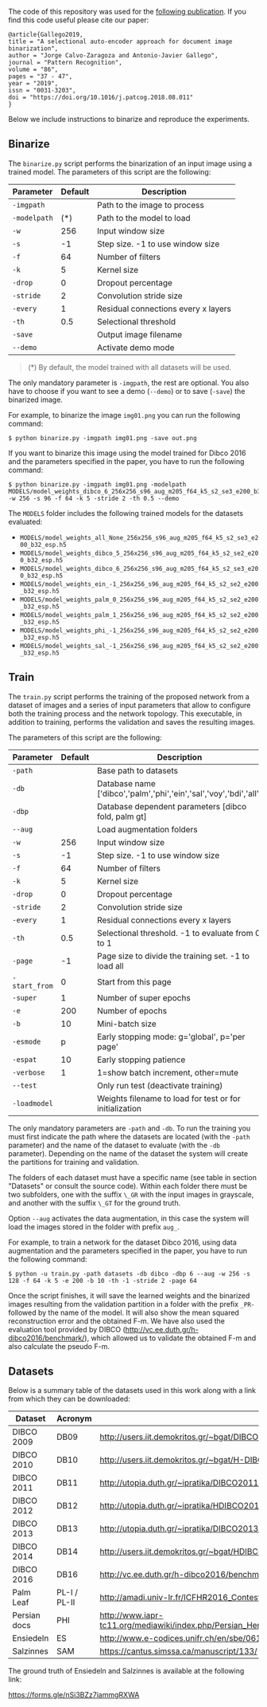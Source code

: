 The code of this repository was used for the [following publication](https://www.sciencedirect.com/science/article/pii/S0031320318303091). If
you find this code useful please cite our paper:

```
@article{Gallego2019,
title = "A selectional auto-encoder approach for document image binarization",
author = "Jorge Calvo-Zaragoza and Antonio-Javier Gallego",
journal = "Pattern Recognition",
volume = "86",
pages = "37 - 47",
year = "2019",
issn = "0031-3203",
doi = "https://doi.org/10.1016/j.patcog.2018.08.011"
}
```

Below we include instructions to binarize and reproduce the experiments.


## Binarize

The `binarize.py` script performs the binarization of an input image using a trained model. The parameters of this script are the following:


| Parameter    | Default | Description                      |
| ------------ | ------- | -------------------------------- |
| `-imgpath`   |         | Path to the image to process     |
| `-modelpath` |  (*)       | Path to the model to load        |
| `-w`         |  256    | Input window size                |
| `-s`         |  -1     | Step size. -1 to use window size |
| `-f`         |  64     | Number of filters                |
| `-k`         |  5      | Kernel size                      |
| `-drop`      |  0      | Dropout percentage               |
| `-stride`    |  2      | Convolution stride size          |
| `-every`     |  1      | Residual connections every x layers |
| `-th`        |  0.5    | Selectional threshold            |
| `-save`      |         | Output image filename            |
| `--demo`     |         | Activate demo mode               |

> (*) By default, the model trained with all datasets will be used.

The only mandatory parameter is `-imgpath`, the rest are optional. You also have to choose if you want to see a demo (`--demo`) or to save (`-save`) the binarized image.

For example, to binarize the image `img01.png` you can run the following command:

```
$ python binarize.py -imgpath img01.png -save out.png
```

If you want to binarize this image using the model trained for Dibco 2016 and the parameters specified in the paper, you have to run the following command:

```
$ python binarize.py -imgpath img01.png -modelpath MODELS/model_weights_dibco_6_256x256_s96_aug_m205_f64_k5_s2_se3_e200_b32_esp.h5 -w 256 -s 96 -f 64 -k 5 -stride 2 -th 0.5 --demo
```

The `MODELS` folder includes the following trained models for the datasets evaluated:

* `MODELS/model_weights_all_None_256x256_s96_aug_m205_f64_k5_s2_se3_e200_b32_esp.h5`
* `MODELS/model_weights_dibco_5_256x256_s96_aug_m205_f64_k5_s2_se2_e200_b32_esp.h5`
* `MODELS/model_weights_dibco_6_256x256_s96_aug_m205_f64_k5_s2_se3_e200_b32_esp.h5`
* `MODELS/model_weights_ein_-1_256x256_s96_aug_m205_f64_k5_s2_se2_e200_b32_esp.h5`
* `MODELS/model_weights_palm_0_256x256_s96_aug_m205_f64_k5_s2_se2_e200_b32_esp.h5`
* `MODELS/model_weights_palm_1_256x256_s96_aug_m205_f64_k5_s2_se2_e200_b32_esp.h5`
* `MODELS/model_weights_phi_-1_256x256_s96_aug_m205_f64_k5_s2_se2_e200_b32_esp.h5`
* `MODELS/model_weights_sal_-1_256x256_s96_aug_m205_f64_k5_s2_se2_e200_b32_esp.h5`



## Train

The `train.py` script performs the training of the proposed network from a dataset of images and a series of input parameters that allow to configure both the training process and the network topology. This executable, in addition to training, performs the validation and saves the resulting images.

The parameters of this script are the following:


| Parameter    | Default | Description                      |
| ------------ | ------- | -------------------------------- |
| `-path`      |         | Base path to datasets            |
| `-db`        |         | Database name ['dibco','palm','phi','ein','sal','voy','bdi','all']    |
| `-dbp`       |         | Database dependent parameters [dibco fold, palm gt]     |
| `--aug`      |         | Load augmentation folders        |
| `-w`         |  256    | Input window size                |
| `-s`         |  -1     | Step size. -1 to use window size |
| `-f`         |  64     | Number of filters                |
| `-k`         |  5      | Kernel size                      |
| `-drop`      |  0      | Dropout percentage               |
| `-stride`    |  2      | Convolution stride size          |
| `-every`     |  1      | Residual connections every x layers |
| `-th`        |  0.5    | Selectional threshold. -1 to evaluate from 0 to 1  |
| `-page`      |  -1     | Page size to divide the training set. -1 to load all |
| `-start_from`|  0      | Start from this page             |
| `-super`     |  1      | Number of super epochs           |
| `-e`         |  200    | Number of epochs                 |
| `-b`         |  10     | Mini-batch size                  |
| `-esmode`    |  p      | Early stopping mode: g='global', p='per page' |
| `-espat`     |  10     | Early stopping patience          |
| `-verbose`   |  1      | 1=show batch increment, other=mute |
| `--test`     |         | Only run test (deactivate training) |
| `-loadmodel` |         | Weights filename to load for test or for initialization  |


The only mandatory parameters are `-path` and `-db`. To run the training you must first indicate the path where the datasets are located (with the `-path` parameter) and the name of the dataset to evaluate (with the `-db` parameter). Depending on the name of the dataset the system will create the partitions for training and validation.

The folders of each dataset must have a specific name (see table in section "Datasets" or consult the source code). Within each folder there must be two subfolders, one with the suffix `\_GR` with the input images in grayscale, and another with the suffix `\_GT` for the ground truth.

Option `--aug` activates the data augmentation, in this case the system will load the images stored in the folder with prefix `aug_`.

For example, to train a network for the dataset Dibco 2016, using data augmentation and the parameters specified in the paper, you have to run the following command:


```
$ python -u train.py -path datasets -db dibco -dbp 6 --aug -w 256 -s 128 -f 64 -k 5 -e 200 -b 10 -th -1 -stride 2 -page 64
```


Once the script finishes, it will save the learned weights and the binarized images resulting from the validation partition in a folder with the prefix `_PR-` followed by the name of the model. It will also show the mean squared reconstruction error and the obtained F-m. We have also used the evaluation tool provided by DIBCO (http://vc.ee.duth.gr/h-dibco2016/benchmark/), which allowed us to validate the obtained F-m and also calculate the pseudo F-m.



## Datasets

Below is a summary table of the datasets used in this work along with a link from which they can be downloaded:


| Dataset      | Acronym | URL     |
| ------------ | ------- | ------- |
| DIBCO 2009   | DB09    | http://users.iit.demokritos.gr/~bgat/DIBCO2009/benchmark/   |
| DIBCO 2010   | DB10    | http://users.iit.demokritos.gr/~bgat/H-DIBCO2010/benchmark/ |
| DIBCO 2011   | DB11    | http://utopia.duth.gr/~ipratika/DIBCO2011/benchmark/        |
| DIBCO 2012   | DB12    | http://utopia.duth.gr/~ipratika/HDIBCO2012/benchmark/       |
| DIBCO 2013   | DB13    | http://utopia.duth.gr/~ipratika/DIBCO2013/benchmark/        |
| DIBCO 2014   | DB14    | http://users.iit.demokritos.gr/~bgat/HDIBCO2014/benchmark/  |
| DIBCO 2016   | DB16    | http://vc.ee.duth.gr/h-dibco2016/benchmark/                 |
| Palm Leaf    | PL-I / PL-II | http://amadi.univ-lr.fr/ICFHR2016_Contest/             |
| Persian docs | PHI     | http://www.iapr-tc11.org/mediawiki/index.php/Persian_Heritage_Image_Binarization_Dataset_(PHIBD_2012) |
| Ensiedeln    | ES      | http://www.e-codices.unifr.ch/en/sbe/0611/                  |
| Salzinnes    | SAM     | https://cantus.simssa.ca/manuscript/133/                    |



The ground truth of Ensiedeln and Salzinnes is available at the following link:

https://forms.gle/nSi3BZz7iammgRXWA

